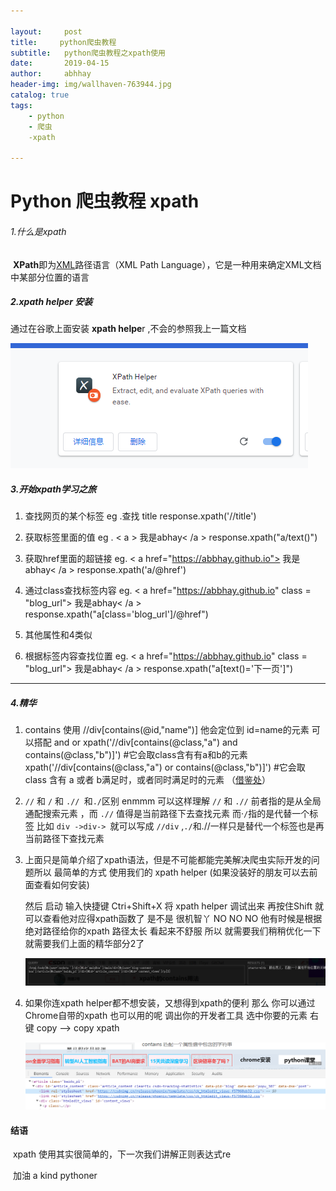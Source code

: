 ```yaml
---

layout:     post
title:     python爬虫教程
subtitle:   python爬虫教程之xpath使用
date:       2019-04-15
author:     abhhay
header-img: img/wallhaven-763944.jpg
catalog: true
tags:
    - python
    - 爬虫
    -xpath
    
---
```



# Python 爬虫教程  xpath

###### 1.什么是xpath

​    **XPath**即为[XML](https://baike.baidu.com/item/XML)路径语言（XML Path Language），它是一种用来确定XML文档中某部分位置的语言

##### 2.xpath helper 安装

  通过在谷歌上面安装 **xpath helpe**r ,不会的参照我上一篇文档

![](/img/xpath-1.png)

##### 3.开始xpath学习之旅

1. 查找网页的某个标签  eg .查找 title response.xpath('//title')

   

2. 获取标签里面的值  eg . < a > 我是abhay< /a >    response.xpath("a/text()")

   

3. 获取href里面的超链接 eg. < a  href="https://abbhay.github.io"> 我是abhay< /a >  response.xpath('a/@href')

   

4. 通过class查找标签内容   eg.  < a  href="https://abbhay.github.io" class = "blog_url"> 我是abhay< /a >   response.xpath("a[class='blog_url']/@href")

   

5. 其他属性和4类似

   

6. 根据标签内容查找位置  eg.  < a  href="https://abbhay.github.io" class = "blog_url"> 我是abhay< /a > response.xpath("a[text()='下一页']")

---



#####    4.精华

1. contains 使用  //div[contains(@id,"name")]  他会定位到  id=name的元素  可以搭配 and or   xpath('//div[contains(@class,"a") and contains(@class,"b")]') #它会取class含有有a和b的元素xpath('//div[contains(@class,"a") or contains(@class,"b")]') #它会取class 含有 a 或者 b满足时，或者同时满足时的元素 （[借鉴处](<https://blog.csdn.net/qq_35810838/article/details/87886597>)）

   

2. `//` 和 `/` 和 `.// `和`./`区别   enmmm 可以这样理解 `//` 和  `.//` 前者指的是从全局通配搜索元素 ，而 `.//` 值得是当前路径下去查找元素 而·`/`指的是代替一个标签 比如 `div ->div-> `就可以写成 `//div` ,`./`和.//一样只是替代一个标签也是再当前路径下查找元素

   

3. 上面只是简单介绍了xpath语法，但是不可能都能完美解决爬虫实际开发的问题所以  最简单的方式 使用我们的 xpath helper (如果没装好的朋友可以去前面查看如何安装)

   然后 启动 输入快捷键  Ctri+Shift+X 将 xpath helper 调试出来 再按住Shift 就可以查看他对应得xpath函数了 是不是 很机智丫 NO NO NO 他有时候是根据绝对路径给你的xpath 路径太长 看起来不舒服 所以 就需要我们稍稍优化一下 就需要我们上面的精华部分2了

   ![](/img/xpath-2.png)

4. 如果你连xpath helper都不想安装，又想得到xpath的便利 那么 你可以通过Chrome自带的xpath 也可以用的呢  调出你的开发者工具 选中你要的元素 右键 copy —> copy xpath

   ![](/img/xpath-3.png)

#### 结语 

​	xpath 使用其实很简单的，下一次我们讲解正则表达式re

​         加油  a kind pythoner


